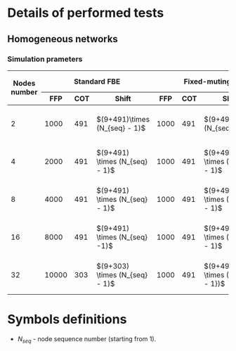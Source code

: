 ﻿# Details of performed tests

## Homogeneous networks

### Simulation prameters

<table>
<thead>
  <tr>
    <th rowspan="2">Nodes<br> number</th>
    <th colspan="3">Standard FBE</th>
    <th colspan="4">Fixed-muting FBE</th>
    <th colspan="5">Random-muting FBE</th>
    <th colspan="3">Floating FBE</th>
    <th colspan="6">Deterministic-backoff FBE</th>
    <th colspan="4">Enhanced/Greedy-enhanced/BITR FBE</th>
  </tr>
  <tr>
    <th>FFP</th>
    <th>COT</th>
    <th>Shift</th>
    <th>FFP</th>
    <th>COT</th>
    <th>Shift</th>
    <th>N</th>
    <th>FFP</th>
    <th>COT</th>
    <th>Shift</th>
    <th>N</th>
    <th>M</th>
    <th>FFP</th>
    <th>COT</th>
    <th>Shift</th>
    <th>FFP</th>
    <th>COT</th>
    <th>Shift</th>
    <th>Beta</th>
    <th>Threshold</th>
    <th>max</th>
    <th>FFP</th>
    <th>COT</th>
    <th>Shift</th>
    <th>Q</th>
  </tr>
</thead>
<tbody>
  <tr>
    <td>2</td>
    <td>1000</td>
    <td>491</td>
    <td>$(9+491)\times (N_{seq} - 1)$</td>
    <td>1000</td>
    <td>491</td>
    <td>$(9+491)\times (N_{seq} - 1)$</td>
    <td>0</td>
    <td>1000</td>
    <td>491</td>
    <td>$250 \times (N_{seq} - 1)$</td>
    <td>2</td>
    <td>2</td>
    <td>1000</td>
    <td>500</td>
    <td>$500 \times (N_{seq} - 1)$</td>
    <td>1000</td>
    <td>900</td>
    <td>0</td>
    <td>2</td>
    <td>2</td>
    <td>4</td>
    <td>2000</td>
    <td>1900</td>
    <td>0</td>
    <td>4</td>
  </tr>
  <tr>
    <td>4</td>
    <td>2000</td>
    <td>491</td>
    <td>$(9+491) \times (N_{seq} - 1)$</td>
    <td>1000</td>
    <td>491</td>
    <td>$(9+491) \times (N_{seq} - 1)$</td>
    <td>1</td>
    <td>1500</td>
    <td>491</td>
    <td>$250 \times (N_{seq} - 1)$</td>
    <td>2</td>
    <td>2</td>
    <td>1000</td>
    <td>500</td>
    <td>$500 \times (N_{seq} - 1)$</td>
    <td>1000</td>
    <td>900</td>
    <td>0</td>
    <td>2</td>
    <td>2</td>
    <td>8</td>
    <td>2000</td>
    <td>1900</td>
    <td>0</td>
    <td>8</td>
  </tr>
  <tr>
    <td>8</td>
    <td>4000</td>
    <td>491</td>
    <td>$(9+491) \times (N_{seq} - 1)$</td>
    <td>1000</td>
    <td>491</td>
    <td>$(9+491) \times (N_{seq} - 1)$</td>
    <td>3</td>
    <td>2500</td>
    <td>491</td>
    <td>$250 \times (N_{seq} - 1)$</td>
    <td>2</td>
    <td>2</td>
    <td>2000</td>
    <td>500</td>
    <td>$500 \times (N_{seq} - 1)$</td>
    <td>1000</td>
    <td>900</td>
    <td>0</td>
    <td>2</td>
    <td>2</td>
    <td>16</td>
    <td>2000</td>
    <td>1900</td>
    <td>0</td>
    <td>16</td>
  </tr>
  <tr>
    <td>16</td>
    <td>8000</td>
    <td>491</td>
    <td>$(9+491) \times (N_{seq} -1)$</td>
    <td>1000</td>
    <td>491</td>
    <td>$(9+491) \times (N_{seq} - 1)$</td>
    <td>7</td>
    <td>4500</td>
    <td>491</td>
    <td>$250 \times (N_{seq} - 1)$</td>
    <td>2</td>
    <td>2</td>
    <td>2000</td>
    <td>500</td>
    <td>$500 \times (N_{seq} - 1)$</td>
    <td>1000</td>
    <td>900</td>
    <td>0</td>
    <td>2</td>
    <td>2</td>
    <td>32</td>
    <td>2000</td>
    <td>1900</td>
    <td>0</td>
    <td>32</td>
  </tr>
  <tr>
    <td>32</td>
    <td>10000</td>
    <td>303</td>
    <td>$(9+303) \times (N_{seq} - 1)$</td>
    <td>1000</td>
    <td>491</td>
    <td>$(9+491) \times (N_{seq - 1})$</td>
    <td>15</td>
    <td>8500</td>
    <td>491</td>
    <td>$250 \times (N_{seq} - 1)$</td>
    <td>2</td>
    <td>2</td>
    <td>3000</td>
    <td>500</td>
    <td>$500 \times (N_{seq} - 1)$</td>
    <td>1000</td>
    <td>900</td>
    <td>0</td>
    <td>2</td>
    <td>2</td>
    <td>64</td>
    <td>2000</td>
    <td>1900</td>
    <td>0</td>
    <td>64</td>
  </tr>
</tbody>
</table>

# Symbols definitions

- $N_{seq}$ - node sequence number (starting from 1). 